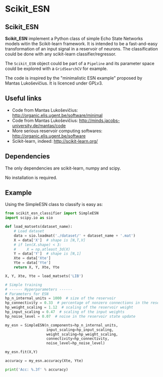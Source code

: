 # Scikit_ESN

## Scikit_ESN

**Scikit_ESN** implement a Python class of simple Echo State Networks models
witin the Scikit-learn framework. It is intended to be a fast-and-easy
transformation of an input signal in a reservoir of neurons. The classification could be done with any scikit-learn classifier/regressor.

The `Scikit_ESN` object could be part of a `Pipeline` and its parameter space could
be explored with a `GridSearchCV` for example.

The code is inspired by the "minimalistic ESN example" proposed by Mantas
Lukoševičius. It is licenced under GPLv3.

## Useful links

-   Code from Mantas Lukoševičius: http://organic.elis.ugent.be/software/minimal
-   Code from Mantas Lukoševičius: http://minds.jacobs-university.de/mantas/code
-   More serious reservoir computing softwares: http://organic.elis.ugent.be/software
-   Scikit-learn, indeed: http://scikit-learn.org/

## Dependencies

The only dependencies are scikit-learn, numpy and scipy.

No installation is required.

## Example

Using the SimpleESN class to classify is easy as:

```python
from scikit_esn_classifier import SimpleESN
import scipy.io as sio

def load_matsets(dataset_name):
    # Load dataset
    data = sio.loadmat('./dataset/' + dataset_name + '.mat')
    X = data['X']  # shape is [N,T,V]
    # if len(X.shape) < 3:
    #     X = np.atleast_3d(X)
    Y = data['Y']  # shape is [N,1]
    Xte = data['Xte']
    Yte = data['Yte']
    return X, Y, Xte, Yte

X, Y, Xte, Yte = load_matsets('LIB')

# Simple training
# ------ Hyperparameters ------
# Parameters for ESN
hp_n_internal_units = 1000  # size of the reservoir
hp_connectivity = 0.33  # percentage of nonzero connections in the reservoir
hp_weight_scaling = 1.12  # scaling of the reservoir weight
hp_input_scaling = 0.47  # scaling of the input weights
hp_noise_level = 0.07  # noise in the reservoir state update

my_esn = SimpleESN(n_components=hp_n_internal_units,
                   input_scaling=hp_input_scaling,
                   weight_scaling=hp_weight_scaling,
                   connectivity=hp_connectivity,
                   noise_level=hp_noise_level)

my_esn.fit(X,Y)

accuracy = my_esn.accuracy(Xte, Yte)

print('Acc: %.3f' % accuracy)
```
